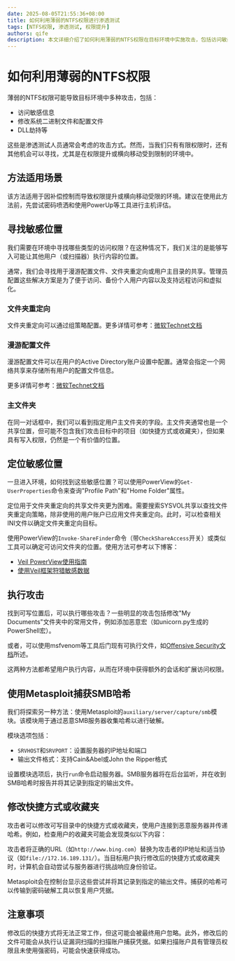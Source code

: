 ```yaml
---
date: 2025-08-05T21:55:36+08:00
title: 如何利用薄弱的NTFS权限进行渗透测试
tags: [NTFS权限, 渗透测试, 权限提升]
authors: qife
description: 本文详细介绍了如何利用薄弱的NTFS权限在目标环境中实施攻击，包括访问敏感信息、修改系统二进制文件和配置文件等，并提供了使用Metasploit模块捕获SMB哈希的具体方法。
---
```


# 如何利用薄弱的NTFS权限

薄弱的NTFS权限可能导致目标环境中多种攻击，包括：
- 访问敏感信息
- 修改系统二进制文件和配置文件
- DLL劫持等

这些是渗透测试人员通常会考虑的攻击方式。然而，当我们只有有限权限时，还有其他机会可以寻找，尤其是在权限提升或横向移动受到限制的环境中。

## 方法适用场景
该方法适用于因补偿控制而导致权限提升或横向移动受限的环境。建议在使用此方法前，先尝试密码喷洒和使用PowerUp等工具进行主机评估。

## 寻找敏感位置
我们需要在环境中寻找哪些类型的访问权限？在这种情况下，我们关注的是能够写入可能让其他用户（或扫描器）执行内容的位置。

通常，我们会寻找用于漫游配置文件、文件夹重定向或用户主目录的共享。管理员配置这些解决方案是为了便于访问、备份个人用户内容以及支持远程访问和虚拟化。

### 文件夹重定向
文件夹重定向可以通过组策略配置。更多详情可参考：[微软Technet文档](https://technet.microsoft.com/en-us/library/cc732275(v=ws.11).aspx)

### 漫游配置文件
漫游配置文件可以在用户的Active Directory账户设置中配置。通常会指定一个网络共享来存储所有用户的配置文件信息。

更多详情可参考：[微软Technet文档](https://technet.microsoft.com/en-us/library/jj649079(v=ws.11).aspx)

### 主文件夹
在同一对话框中，我们可以看到指定用户主文件夹的字段。主文件夹通常也是一个共享位置，但可能不包含我们攻击目标中的项目（如快捷方式或收藏夹），但如果具有写入权限，仍然是一个有价值的位置。

## 定位敏感位置
一旦进入环境，如何找到这些敏感位置？可以使用PowerView的`Get-UserProperties`命令来查询"Profile Path"和"Home Folder"属性。

定位用于文件夹重定向的共享文件夹更为困难。需要搜索SYSVOL共享以查找文件夹重定向策略，除非使用的用户账户已应用文件夹重定向。此时，可以检查相关INI文件以确定文件夹重定向目标。

使用PowerView的`Invoke-ShareFinder`命令（带`CheckShareAccess`开关）或类似工具可以确定可访问文件夹的位置。使用方法可参考以下博客：
- [Veil PowerView使用指南](http://www.harmj0y.net/blog/powershell/veil-powerview-a-usage-guide/)
- [使用Veil框架狩猎敏感数据](https://www.veil-framework.com/hunting-sensitive-data-veil-framework/)

## 执行攻击
找到可写位置后，可以执行哪些攻击？一些明显的攻击包括修改"My Documents"文件夹中的常用文件，例如添加恶意宏（如unicorn.py生成的PowerShell宏）。

或者，可以使用msfvenom等工具后门现有可执行文件，如[Offensive Security文档](https://www.offensive-security.com/metasploit-unleashed/backdooring-exe-files/)所述。

这两种方法都希望用户执行内容，从而在环境中获得额外的会话和扩展访问权限。

## 使用Metasploit捕获SMB哈希
我们将探索另一种方法：使用Metasploit的`auxiliary/server/capture/smb`模块。该模块用于通过恶意SMB服务器收集哈希以进行破解。

模块选项包括：
- `SRVHOST`和`SRVPORT`：设置服务器的IP地址和端口
- 输出文件格式：支持Cain&Abel或John the Ripper格式

设置模块选项后，执行`run`命令启动服务器。SMB服务器将在后台监听，并在收到SMB哈希时报告并将其记录到指定的输出文件。

## 修改快捷方式或收藏夹
攻击者可以修改可写目录中的快捷方式或收藏夹，使用户连接到恶意服务器并传递哈希。例如，检查用户的收藏夹可能会发现类似以下内容：

攻击者将正确的URL（如`http://www.bing.com`）替换为攻击者的IP地址和适当协议（如`file://172.16.189.131/`）。当目标用户执行修改后的快捷方式或收藏夹时，计算机会自动尝试与服务器进行挑战响应身份验证。

Metasploit会在控制台显示这些尝试并将其记录到指定的输出文件。捕获的哈希可以传输到密码破解工具以恢复用户凭据。

## 注意事项
修改后的快捷方式将无法正常工作，但这可能会被最终用户忽略。此外，修改后的文件可能会从执行认证漏洞扫描的扫描账户捕获凭据。如果扫描账户具有管理员权限且未使用强密码，可能会快速获得成功。